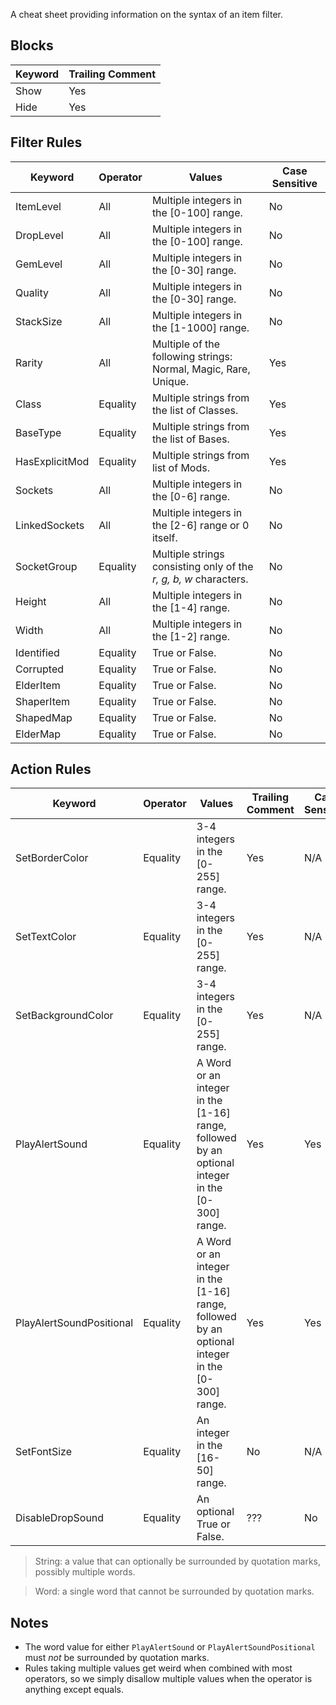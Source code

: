 A cheat sheet providing information on the syntax of an item filter.

## Blocks
Keyword | Trailing Comment
--- | ---
Show | Yes
Hide | Yes

## Filter Rules
Keyword | Operator | Values | Case Sensitive
--- | --- | --- | ---
ItemLevel | All | Multiple integers in the [0-100] range. | No
DropLevel | All | Multiple integers in the [0-100] range. | No
GemLevel | All | Multiple integers in the [0-30] range. | No
Quality | All | Multiple integers in the [0-30] range. | No
StackSize | All | Multiple integers in the [1-1000] range. | No
Rarity | All | Multiple of the following strings: Normal, Magic, Rare, Unique. | Yes
Class | Equality | Multiple strings from the list of Classes. | Yes
BaseType | Equality | Multiple strings from the list of Bases. | Yes
HasExplicitMod | Equality | Multiple strings from list of Mods. | Yes
Sockets | All | Multiple integers in the [0-6] range. | No
LinkedSockets | All | Multiple integers in the [2-6] range or 0 itself. | No
SocketGroup | Equality | Multiple strings consisting only of the *r, g, b, w* characters. | No
Height | All | Multiple integers in the [1-4] range. | No
Width | All | Multiple integers in the [1-2] range. | No
Identified | Equality | True or False. | No
Corrupted | Equality | True or False. | No
ElderItem | Equality | True or False. | No
ShaperItem | Equality | True or False. | No
ShapedMap | Equality | True or False. | No
ElderMap | Equality | True or False. | No

## Action Rules
Keyword | Operator | Values | Trailing Comment | Case Sensitive
--- | --- | --- | --- | --- |
SetBorderColor | Equality | 3-4 integers in the [0-255] range. | Yes | N/A
SetTextColor | Equality | 3-4 integers in the [0-255] range. | Yes | N/A
SetBackgroundColor | Equality | 3-4 integers in the [0-255] range. | Yes | N/A
PlayAlertSound | Equality | A Word or an integer in the [1-16] range, followed by an optional integer in the [0-300] range. | Yes | Yes
PlayAlertSoundPositional | Equality | A Word or an integer in the [1-16] range, followed by an optional integer in the [0-300] range. | Yes | Yes
SetFontSize | Equality | An integer in the [16-50] range. | No | N/A
DisableDropSound | Equality | An optional True or False. | ??? | No

> String: a value that can optionally be surrounded by quotation marks, possibly multiple words.

> Word: a single word that cannot be surrounded by quotation marks.

## Notes

- The word value for either `PlayAlertSound` or `PlayAlertSoundPositional` must *not* be surrounded by quotation marks.
- Rules taking multiple values get weird when combined with most operators, so we simply disallow multiple values when the operator is anything except equals.
